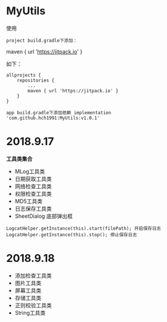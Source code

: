 # MyUtils

使用

    project build.gradle下添加：

maven { url 'https://jitpack.io' }

如下：

	allprojects {
		repositories {
			...
			maven { url 'https://jitpack.io' }
		}
	}

    app build.gradle下添加依赖 implementation 'com.github.hch1991:MyUtils:v1.0.1'
  
  
# 2018.9.17

**工具类集合**
* MLog工具类 
* 日期获取工具类  
* 网络检查工具类
* 权限检查工具类
* MD5工具类
* 日志保存工具类
* SheetDialog 底部弹出框
```
LogcatHelper.getInstance(this).start(filePath); 开启保存日志
LogcatHelper.getInstance(this).stop(); 停止保存日志
```


# 2018.9.18
* 添加检查工具类 
* 图片工具类
* 屏幕工具类 
* 存储工具类 
* 正则校验工具类
* String工具类
